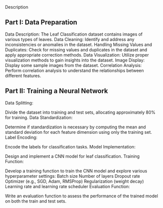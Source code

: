 Description 
## Part I: Data Preparation

Data Description:
The Leaf Classification dataset contains images of various types of leaves.
Data Cleaning:
Identify and address any inconsistencies or anomalies in the dataset.
Handling Missing Values and Duplicates:
Check for missing values and duplicates in the dataset and apply appropriate correction methods.
Data Visualization:
Utilize proper visualization methods to gain insights into the dataset.
Image Display:
Display some sample images from the dataset.
Correlation Analysis:
Perform correlation analysis to understand the relationships between different features.

## Part II: Training a Neural Network

Data Splitting:

Divide the dataset into training and test sets, allocating approximately 80% for training.
Data Standardization:

Determine if standardization is necessary by computing the mean and standard deviation for each feature dimension using only the training set.
Label Encoding:

Encode the labels for classification tasks.
Model Implementation:

Design and implement a CNN model for leaf classification.
Training Function:

Develop a training function to train the CNN model and explore various hyperparameter settings:
Batch size
Number of layers
Dropout rate
Optimizer (e.g., SGD, Adam, RMSProp)
Regularization (weight decay)
Learning rate and learning rate scheduler
Evaluation Function:

Write an evaluation function to assess the performance of the trained model on both the train and test sets.
